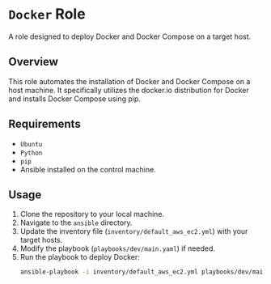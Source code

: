 # `Docker` Role
A role designed to deploy Docker and Docker Compose on a target host.

## Overview
This role automates the installation of Docker and Docker Compose on a host machine. It specifically utilizes the docker.io distribution for Docker and installs Docker Compose using pip.

## Requirements

- `Ubuntu`
- `Python`
- `pip`
- Ansible installed on the control machine.

## Usage
1. Clone the repository to your local machine.
2. Navigate to the `ansible` directory.
3. Update the inventory file (`inventory/default_aws_ec2.yml`) with your target hosts.
4. Modify the playbook (`playbooks/dev/main.yaml`) if needed.
5. Run the playbook to deploy Docker:
   ```bash
   ansible-playbook -i inventory/default_aws_ec2.yml playbooks/dev/main.yaml